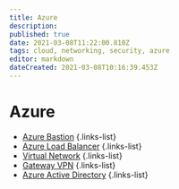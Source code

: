 ```yaml
---
title: Azure
description: 
published: true
date: 2021-03-08T11:22:00.810Z
tags: cloud, networking, security, azure
editor: markdown
dateCreated: 2021-03-08T10:16:39.453Z
---
```


# Azure
- [Azure Bastion](/training/azure/azure_bastion)
{.links-list}
- [Azure Load Balancer](/training/azure/azure_load_balancer)
{.links-list}
- [Virtual Network](/training/azure/virtual_network)
{.links-list}
- [Gateway VPN](/training/azure/gateway_vpn)
{.links-list}
- [Azure Active Directory](/training/azure/azure_active_directory)
{.links-list}